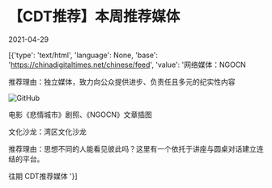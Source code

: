 # 【CDT推荐】本周推荐媒体

2021-04-29

[{'type': 'text/html', 'language': None, 'base': 'https://chinadigitaltimes.net/chinese/feed', 'value': '网络媒体：NGOCN

推荐理由：独立媒体，致力向公众提供进步、负责任且多元的纪实性内容

![GitHub](https://chinadigitaltimes.net/chinese/files/2021/04/5r7Gjzm.jpg)

电影《悲情城市》剧照、《NGOCN》文章插图



文化沙龙：湾区文化沙龙

推荐理由：思想不同的人能看见彼此吗？这里有一个依托于讲座与圆桌对话建立连结的平台。

往期 CDT推荐媒体 '}]